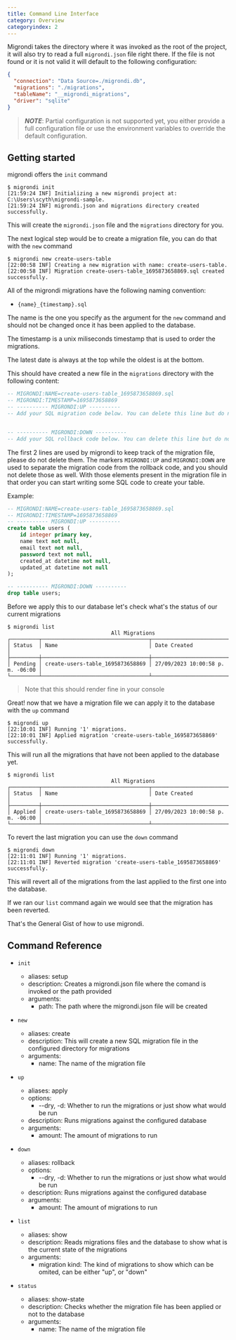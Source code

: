 ```yaml
---
title: Command Line Interface
category: Overview
categoryindex: 2
---
```


Migrondi takes the directory where it was invoked as the root of the project, it will also try to read a full `migrondi.json` file right there.
If the file is not found or it is not valid it will default to the following configuration:

```json
{
  "connection": "Data Source=./migrondi.db",
  "migrations": "./migrations",
  "tableName": "__migrondi_migrations",
  "driver": "sqlite"
}
```

> **_NOTE_**: Partial configuration is not supported yet, you either provide a full configuration file or use the environment variables to override the default configuration.

## Getting started

migrondi offers the `init` command

```
$ migrondi init
[21:59:24 INF] Initializing a new migrondi project at: C:\Users\scyth\migrondi-sample.
[21:59:24 INF] migrondi.json and migrations directory created successfully.
```

This will create the `migrondi.json` file and the `migrations` directory for you.

The next logical step would be to create a migration file, you can do that with the `new` command

```
$ migrondi new create-users-table
[22:00:58 INF] Creating a new migration with name: create-users-table.
[22:00:58 INF] Migration create-users-table_1695873658869.sql created successfully.
```

All of the migrondi migrations have the following naming convention:

- `{name}_{timestamp}.sql`

The name is the one you specify as the argument for the `new` command and should not be changed once it has been applied to the database.

The timestamp is a unix miliseconds timestamp that is used to order the migrations.

The latest date is always at the top while the oldest is at the bottom.

This should have created a new file in the `migrations` directory with the following content:

```sql
-- MIGRONDI:NAME=create-users-table_1695873658869.sql
-- MIGRONDI:TIMESTAMP=1695873658869
-- ---------- MIGRONDI:UP ----------
-- Add your SQL migration code below. You can delete this line but do not delete the comments above.


-- ---------- MIGRONDI:DOWN ----------
-- Add your SQL rollback code below. You can delete this line but do not delete the comment above.

```

The first 2 lines are used by migrondi to keep track of the migration file, please do not delete them.
The markers `MIGRONDI:UP` and `MIGRONDI:DOWN` are used to separate the migration code from the rollback code, and you should not delete those as well. With those elements present in the migration file in that order you can start writing some SQL code to create your table.

Example:

```sql
-- MIGRONDI:NAME=create-users-table_1695873658869.sql
-- MIGRONDI:TIMESTAMP=1695873658869
-- ---------- MIGRONDI:UP ----------
create table users (
    id integer primary key,
    name text not null,
    email text not null,
    password text not null,
    created_at datetime not null,
    updated_at datetime not null
);

-- ---------- MIGRONDI:DOWN ----------
drop table users;

```

Before we apply this to our database let's check what's the status of our current migrations

```text
$ migrondi list
                                 All Migrations
┌─────────┬──────────────────────────────────┬──────────────────────────────────┐
│ Status  │ Name                             │ Date Created                     │
├─────────┼──────────────────────────────────┼──────────────────────────────────┤
│ Pending │ create-users-table_1695873658869 │ 27/09/2023 10:00:58 p. m. -06:00 │
└─────────┴──────────────────────────────────┴──────────────────────────────────┘
```

> Note that this should render fine in your console

Great! now that we have a migration file we can apply it to the database with the `up` command

```
$ migrondi up
[22:10:01 INF] Running '1' migrations.
[22:10:01 INF] Applied migration 'create-users-table_1695873658869' successfully.
```

This will run all the migrations that have not been applied to the database yet.

```text
$ migrondi list
                                 All Migrations
┌─────────┬──────────────────────────────────┬──────────────────────────────────┐
│ Status  │ Name                             │ Date Created                     │
├─────────┼──────────────────────────────────┼──────────────────────────────────┤
│ Applied │ create-users-table_1695873658869 │ 27/09/2023 10:00:58 p. m. -06:00 │
└─────────┴──────────────────────────────────┴──────────────────────────────────┘
```

To revert the last migration you can use the `down` command

```
$ migrondi down
[22:11:01 INF] Running '1' migrations.
[22:11:01 INF] Reverted migration 'create-users-table_1695873658869' successfully.
```

This will revert all of the migrations from the last applied to the first one into the database.

If we ran our `list` command again we would see that the migration has been reverted.

That's the General Gist of how to use migrondi.

## Command Reference

- `init`

  - aliases: setup
  - description: Creates a migrondi.json file where the comand is invoked or the path provided
  - arguments:
    - path: The path where the migrondi.json file will be created

- `new`

  - aliases: create
  - description: This will create a new SQL migration file in the configured directory for migrations
  - arguments:
    - name: The name of the migration file

- `up`

  - aliases: apply
  - options:
    - --dry, -d: Whether to run the migrations or just show what would be run
  - description: Runs migrations against the configured database
  - arguments:
    - amount: The amount of migrations to run

- `down`

  - aliases: rollback
  - options:
    - --dry, -d: Whether to run the migrations or just show what would be run
  - description: Runs migrations against the configured database
  - arguments:
    - amount: The amount of migrations to run

- `list`

  - aliases: show
  - description: Reads migrations files and the database to show what is the current state of the migrations
  - arguments:
    - migration kind: The kind of migrations to show which can be omited, can be either "up", or "down"

- `status`

  - aliases: show-state
  - description: Checks whether the migration file has been applied or not to the database
  - arguments:
    - name: The name of the migration file

